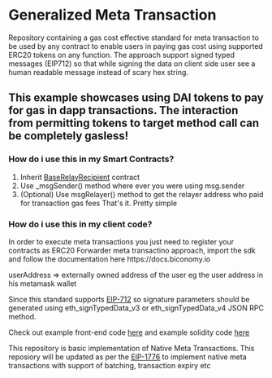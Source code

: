 # Generalized Meta Transaction

Repository containing a gas cost effective standard for meta transaction to be used by any contract to enable users in paying gas cost using supported ERC20 tokens on any function. 
The approach support signed typed messages (EIP712) so that while signing the data on client side user see a human readable message instead of scary hex string.

<h2>This example showcases using DAI tokens to pay for gas in dapp transactions. The interaction from permitting tokens to target method call can be completely gasless!</h2>

<h3>How do i use this in my Smart Contracts?</h3>

1. Inherit <a href="https://github.com/opengsn/gsn/blob/master/contracts/BaseRelayRecipient.sol" target="_blank" >BaseRelayRecipient</a> contract 
2. Use _msgSender() method where ever you were using msg.sender
3. (Optional) Use msgRelayer() method to get the relayer address who paid for transaction gas fees
That's it. Pretty simple

<h3>How do i use this in my client code?</h3>
In order to execute meta transactions you just need to register your contracts as ERC20 Forwarder meta transactino approach, import the sdk and follow the documentation here https://docs.biconomy.io
<br/>

userAddress       => externally owned address of the user eg the user address in his metamask wallet<br/>

Since this standard supports <a href="https://eips.ethereum.org/EIPS/eip-712" target="_blank" >EIP-712</a> so signature parameters should be generated using eth_signTypedData_v3 or eth_signTypedData_v4 JSON RPC method.

Check out example front-end code <a href="https://github.com/bcnmy/metatx-standard/blob/erc20-forwarder-demo/example/react-ui/src/App.js" target="_blank" >here</a> and example solidity code <a href="https://github.com/bcnmy/metatx-standard/blob/erc20-forwarder-demo/src/contracts/TestForwarder.sol" target="_blank" >here</a>

This repository is basic implementation of Native Meta Transactions. This reposiory will be updated as per the <a href="https://github.com/ethereum/EIPs/issues/1776" target="_blank">EIP-1776</a> to implement native meta transactions with support of batching, transaction expiry etc
